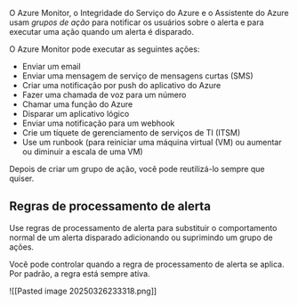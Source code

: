 O Azure Monitor, o Integridade do Serviço do Azure e o Assistente do Azure usam _grupos de ação_ para notificar os usuários sobre o alerta e para executar uma ação quando um alerta é disparado.

O Azure Monitor pode executar as seguintes ações:

- Enviar um email
- Enviar uma mensagem de serviço de mensagens curtas (SMS)
- Criar uma notificação por push do aplicativo do Azure
- Fazer uma chamada de voz para um número
- Chamar uma função do Azure
- Disparar um aplicativo lógico
- Enviar uma notificação para um webhook
- Crie um tíquete de gerenciamento de serviços de TI (ITSM)
- Use um runbook (para reiniciar uma máquina virtual (VM) ou aumentar ou diminuir a escala de uma VM)

Depois de criar um grupo de ação, você pode reutilizá-lo sempre que quiser.

## Regras de processamento de alerta
Use regras de processamento de alerta para substituir o comportamento normal de um alerta disparado adicionando ou suprimindo um grupo de ações.

Você pode controlar quando a regra de processamento de alerta se aplica. Por padrão, a regra está sempre ativa.

![[Pasted image 20250326233318.png]]
